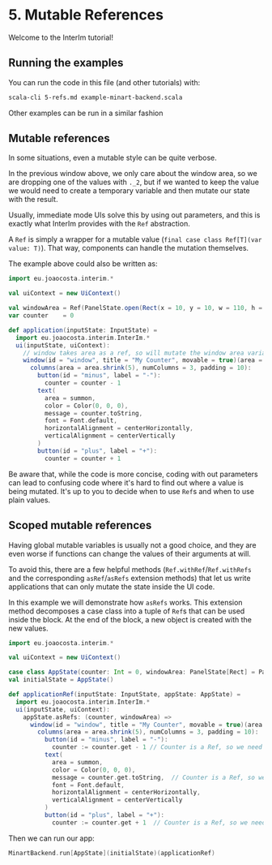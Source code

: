 # 5. Mutable References

Welcome to the InterIm tutorial!

## Running the examples

You can run the code in this file (and other tutorials) with:

```bash
scala-cli 5-refs.md example-minart-backend.scala
```

Other examples can be run in a similar fashion

## Mutable references

In some situations, even a mutable style can be quite verbose.

In the previous window above, we only care about the window area, so we are dropping one of the values with `._2`, but if we
wanted to keep the value we would need to create a temporary variable and then mutate our state with the result.

Usually, immediate mode UIs solve this by using out parameters, and this is exactly what InterIm provides with the `Ref`
abstraction.

A `Ref` is simply a wrapper for a mutable value (`final case class Ref[T](var value: T)`). That way, components can
handle the mutation themselves.

The example above could also be written as:

```scala
import eu.joaocosta.interim.*

val uiContext = new UiContext()

val windowArea = Ref(PanelState.open(Rect(x = 10, y = 10, w = 110, h = 50))) // Now a val instead of a var
var counter    = 0

def application(inputState: InputState) =
  import eu.joaocosta.interim.InterIm.*
  ui(inputState, uiContext):
    // window takes area as a ref, so will mutate the window area variable
    window(id = "window", title = "My Counter", movable = true)(area = windowArea): area =>
      columns(area = area.shrink(5), numColumns = 3, padding = 10):
        button(id = "minus", label = "-"):
          counter = counter - 1
        text(
          area = summon,
          color = Color(0, 0, 0),
          message = counter.toString,
          font = Font.default,
          horizontalAlignment = centerHorizontally,
          verticalAlignment = centerVertically
        )
        button(id = "plus", label = "+"):
          counter = counter + 1
```

Be aware that, while the code is more concise, coding with out parameters can lead to confusing code where it's hard
to find out where a value is being mutated. It's up to you to decide when to use `Ref`s and when to use plain values.

## Scoped mutable references

Having global mutable variables is usually not a good choice, and they are even worse if functions can change the values
of their arguments at will.

To avoid this, there are a few helpful methods (`Ref.withRef`/`Ref.withRefs` and the corresponding `asRef`/`asRefs`
extension methods) that let us write applications that can only mutate the state inside the UI code.

In this example we will demonstrate how `asRefs` works. This extension method decomposes a case class into a tuple
of `Ref`s that can be used inside the block. At the end of the block, a new object is created with the new values.

```scala reset
import eu.joaocosta.interim.*

val uiContext = new UiContext()

case class AppState(counter: Int = 0, windowArea: PanelState[Rect] = PanelState.open(Rect(x = 10, y = 10, w = 110, h = 50)))
val initialState = AppState()

def applicationRef(inputState: InputState, appState: AppState) =
  import eu.joaocosta.interim.InterIm.*
  ui(inputState, uiContext):
    appState.asRefs: (counter, windowArea) =>
      window(id = "window", title = "My Counter", movable = true)(area = windowArea): area =>
        columns(area = area.shrink(5), numColumns = 3, padding = 10):
          button(id = "minus", label = "-"):
            counter := counter.get - 1 // Counter is a Ref, so we need to use :=
          text(
            area = summon,
            color = Color(0, 0, 0),
            message = counter.get.toString,  // Counter is a Ref, so we need to use .get
            font = Font.default,
            horizontalAlignment = centerHorizontally,
            verticalAlignment = centerVertically
          )
          button(id = "plus", label = "+"):
            counter := counter.get + 1  // Counter is a Ref, so we need to use :=
```

Then we can run our app:

```scala
MinartBackend.run[AppState](initialState)(applicationRef)
```
